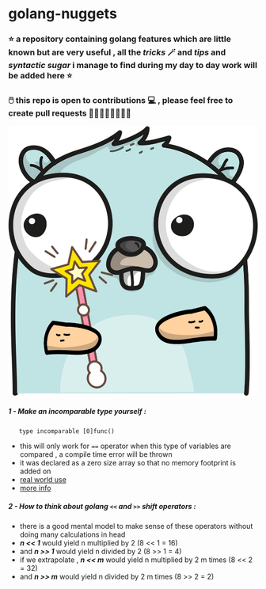 # golang-nuggets
### ⭐  a repository containing golang features which are little known but are very useful , all the ***tricks*** 🪄 and ***tips*** and ***syntactic sugar*** i manage to find during my day to day work will be added here ⭐
### 🖱️ this repo is open to contributions 💻 , please feel free to create pull requests 🙏🏻🙏🏻🙏🏻🙏🏻


![alt text](https://github.com/danish-mehmood/golang-nuggets/blob/main/gopher.png)





##### 1 - Make an incomparable type yourself :
```golang
   type incomparable [0]func()
```
- this will only work for `==` operator when this type of variables are compared , a compile time error will be thrown
- it was declared as a zero size array so that no memory footprint is added on 
- [real world use ](https://github.com/golang/go/blob/master/src/net/http/http.go#L22)
- [more info](https://stackoverflow.com/questions/71031243/how-does-type-donotcompare-0func-prevent-comparability-in-golang)

##### 2 - How to think about golang `<<` and `>>` shift operators :
- there is a good mental model to make sense of these operators without doing many calculations in head
- ***n << 1*** would yield n multiplied by 2 (8 << 1 = 16)
- and ***n >> 1*** would yield n divided by 2 (8 >> 1 = 4)
- if we extrapolate , ***n << m*** would yield n multiplied by  2 m times (8 << 2 = 32)
- and ***n >> m*** would yield n divided by 2 m times (8 >> 2 = 2)
